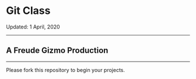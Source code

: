 # Git Class
Updated: 1 April, 2020
***
## A Freude Gizmo Production
***
Please fork this repository to begin your projects.
